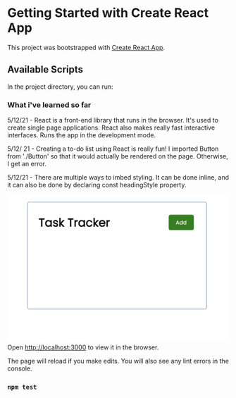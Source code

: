 # Getting Started with Create React App

This project was bootstrapped with [Create React App](https://github.com/facebook/create-react-app).

## Available Scripts

In the project directory, you can run:

### What i've learned so far
 5/12/21 - React is a front-end library that runs in the browser. It's used to create single page applications. React also makes really fast interactive interfaces.
Runs the app in the development mode.

5/12/ 21 - Creating a to-do list using React is really fun! I imported Button from './Button' so that it would actually be rendered on the page. Otherwise, I get an error.

5/12/21 - There are multiple ways to imbed styling. It can be done inline, and it can also be done by declaring const headingStyle property.



![screenshot](background2.jpg)
Open [http://localhost:3000](http://localhost:3000) to view it in the browser.

The page will reload if you make edits.
You will also see any lint errors in the console.

### `npm test`
